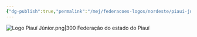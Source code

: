 ```yaml
---
{"dg-publish":true,"permalink":"/mej/federacoes-logos/nordeste/piaui-junior/"}
---
```


![Logo Piauí Júnior.png|300](/img/user/Imagens/Logos%20das%20Federa%C3%A7%C3%B5es/Logo%20Piau%C3%AD%20J%C3%BAnior.png)
Federação do estado do Piauí